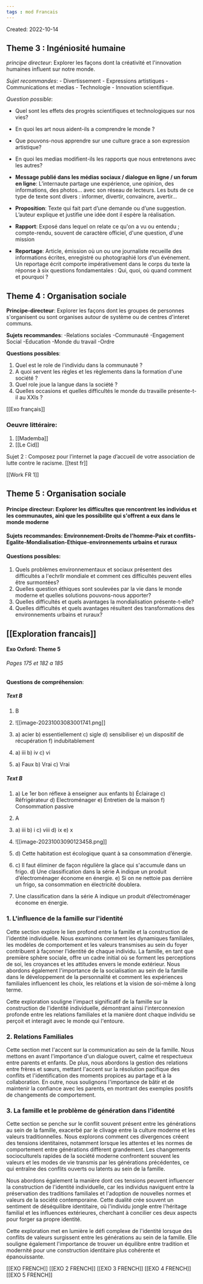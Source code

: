 ```yaml
---
tags : mod Francais
---
```

Created: 2022-10-14 

## **Theme 3 :** Ingéniosité humaine
*principe directeur*: Explorer les façons dont la créativité et l'innovation humaines influent sur notre monde.

*Sujet recommandes*: - Divertissement - Expressions artistiques - Communications et medias - Technologie - Innovation scientifique.

*Question possible*: 
- Quel sont les effets des progrès scientifiques et technologiques sur nos vies?
- En quoi les art nous aident-ils a comprendre le monde ? 
- Que pouvons-nous apprendre sur une culture grace a son expression artistique? 
- En quoi les medias modifient-ils les rapports que nous entretenons avec les autres? 

 
- **Message publié dans les médias sociaux / dialogue en ligne / un forum en ligne**: L’internaute partage une expérience, une opinion, des informations, des photos… avec son réseau de lecteurs. Les buts de ce type de texte sont divers : informer, divertir, convaincre, avertir… 
- **Proposition**: Texte qui fait part d’une demande ou d’une suggestion. L’auteur explique et justifie une idée dont il espère la réalisation. 
- **Rapport**: Exposé dans lequel on relate ce qu'on a vu ou entendu ; compte-rendu, souvent de caractère officiel, d'une question, d'une mission 
- **Reportage**: Article, émission où un ou une journaliste recueille des informations écrites, enregistré ou photographié lors d'un événement. Un reportage écrit comporte impérativement dans le corps du texte la réponse à six questions fondamentales : Qui, quoi, où quand comment et pourquoi ?

## **Theme 4 :** Organisation sociale

**Principe-directeur**: Explorer les façons dont les groupes de personnes s'organisent ou sont organises autour de système ou de centres d'interet communs.

**Sujets recommandes**: -Relations sociales -Communauté -Engagement Social -Education -Monde du travail -Ordre 

**Questions possibles**: 
1. Quel est le role de l'individu dans la communauté ? 
2. A quoi servent les règles et les règlements dans la formation d'une société ? 
3. Quel role joue la langue dans la société ?
4. Quelles occasions et quelles difficultés le monde du travaille présente-t-il au XXIs ? 

[[Exo français]] 

### Oeuvre littéraire:
1. [[Mademba]]
2. [[Le Cid]] 

Sujet 2 : Composez pour l’internet la page d’accueil de votre association de lutte contre le
racisme.
[[test fr]] 

[[Work FR 1]]  

## **Theme 5 :** Organisation sociale
#### Principe directeur: **Explorer les difficultes que rencontrent les individus et les communautes, aini que les possibilite qui s'offrent a eux dans le monde moderne**
#### Sujets recommandes: **Environnement-Droits de l'homme-Paix et conflits-Egalite-Mondialisation-Ethique-environnements urbains et ruraux**
#### Questions possibles: 
1. Quels problèmes environnementaux et sociaux présentent des difficultés a l'echrllr mondiale et comment ces difficultés peuvent elles être surmontées?
2. Quelles question éthiques sont soulevées par la vie dans le monde moderne et quelles solutions pouvons-nous apporter?
3. Quelles difficultés et quels avantages la mondialisation présente-t-elle?
4. Quelles difficultés et quels avantages résultent des transformations des environnements urbains et ruraux?

## [[Exploration francais]] 
#### Exo Oxford: Theme 5
###### Pages 175 et 182 a 185

**Questions de compréhension**: 
##### Text B
1. B
2. ![[image-20231003083001741.png]]

3. a) acier
   b) essentiellement
   c) sigle
   d) sensibiliser
   e) un dispositif de récupération
   f) indubitablement

4. a) iii
   b) iv
   c) vi

5. a) Faux
   b) Vrai
   c) Vrai

##### Text B
1. a) Le 1er bon réflexe à enseigner aux enfants
   b) Éclairage
   c) Réfrigérateur
   d) Electroménager
   e) Entretien de la maison
   f) Consommation passive

2. A

3. a) iii
   b) i
   c) viii
   d) ix
   e) x

4. 
   ![[image-20231003090123458.png]]

6. d) Cette habitation est écologique quant à sa consommation d’énergie.

7. c) Il faut éliminer de façon régulière la glace qui s'accumule dans un frigo. 
   d) Une classification dans la série A indique un produit d’électroménager économe en énergie. 
   e) Si on ne nettoie pas derrière un frigo, sa consommation en électricité doublera.

8. Une classification dans la série A indique un produit d’électroménager économe en énergie.


  


### 1. L'influence de la famille sur l'identité

Cette section explore le lien profond entre la famille et la construction de l'identité individuelle. Nous examinons comment les dynamiques familiales, les modèles de comportement et les valeurs transmises au sein du foyer contribuent à façonner l'identité de chaque individu. La famille, en tant que première sphère sociale, offre un cadre initial où se forment les perceptions de soi, les croyances et les attitudes envers le monde extérieur. Nous abordons également l'importance de la socialisation au sein de la famille dans le développement de la personnalité et comment les expériences familiales influencent les choix, les relations et la vision de soi-même à long terme.

Cette exploration souligne l'impact significatif de la famille sur la construction de l'identité individuelle, démontrant ainsi l'interconnexion profonde entre les relations familiales et la manière dont chaque individu se perçoit et interagit avec le monde qui l'entoure.

### 2. Relations Familiales

Cette section met l'accent sur la communication au sein de la famille. Nous mettons en avant l'importance d'un dialogue ouvert, calme et respectueux entre parents et enfants. De plus, nous abordons la gestion des relations entre frères et sœurs, mettant l'accent sur la résolution pacifique des conflits et l'identification des moments propices au partage et à la collaboration. En outre, nous soulignons l'importance de bâtir et de maintenir la confiance avec les parents, en montrant des exemples positifs de changements de comportement.

### 3. La famille et le problème de génération dans l'identité

Cette section se penche sur le conflit souvent présent entre les générations au sein de la famille, exacerbé par le clivage entre la culture moderne et les valeurs traditionnelles. Nous explorons comment ces divergences créent des tensions identitaires, notamment lorsque les attentes et les normes de comportement entre générations diffèrent grandement. Les changements socioculturels rapides de la société moderne confrontent souvent les valeurs et les modes de vie transmis par les générations précédentes, ce qui entraîne des conflits ouverts ou latents au sein de la famille.

Nous abordons également la manière dont ces tensions peuvent influencer la construction de l'identité individuelle, car les individus naviguent entre la préservation des traditions familiales et l'adoption de nouvelles normes et valeurs de la société contemporaine. Cette dualité crée souvent un sentiment de déséquilibre identitaire, où l'individu jongle entre l'héritage familial et les influences extérieures, cherchant à concilier ces deux aspects pour forger sa propre identité.

Cette exploration met en lumière le défi complexe de l'identité lorsque des conflits de valeurs surgissent entre les générations au sein de la famille. Elle souligne également l'importance de trouver un équilibre entre tradition et modernité pour une construction identitaire plus cohérente et épanouissante.

[[EXO FRENCH]] 
[[EXO 2 FRENCH]] 
[[EXO 3 FRENCH]] 
[[EXO 4 FRENCH]] 
[[EXO 5 FRENCH]] 